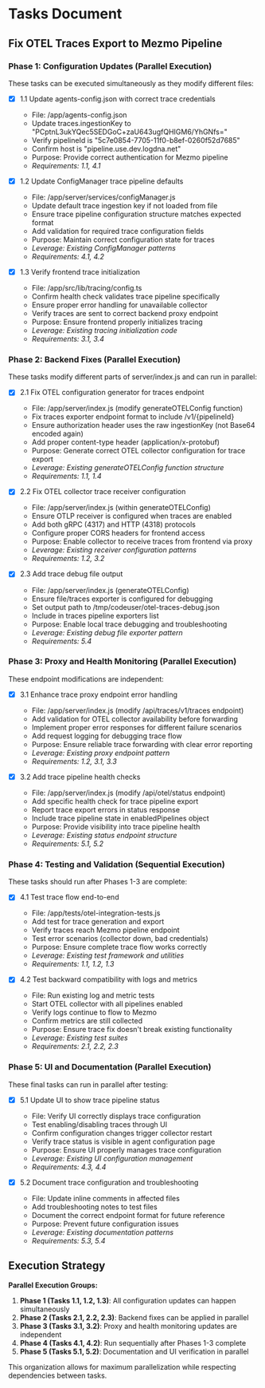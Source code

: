 # Tasks Document

## Fix OTEL Traces Export to Mezmo Pipeline

### Phase 1: Configuration Updates (Parallel Execution)
These tasks can be executed simultaneously as they modify different files:

- [x] 1.1 Update agents-config.json with correct trace credentials
  - File: /app/agents-config.json
  - Update traces.ingestionKey to "PCptnL3ukYQec5SEDGoC+zaU643ugfQHIGM6/YhGNfs="
  - Verify pipelineId is "5c7e0854-7705-11f0-b8ef-0260f52d7685"
  - Confirm host is "pipeline.use.dev.logdna.net"
  - Purpose: Provide correct authentication for Mezmo pipeline
  - _Requirements: 1.1, 4.1_

- [x] 1.2 Update ConfigManager trace pipeline defaults
  - File: /app/server/services/configManager.js
  - Update default trace ingestion key if not loaded from file
  - Ensure trace pipeline configuration structure matches expected format
  - Add validation for required trace configuration fields
  - Purpose: Maintain correct configuration state for traces
  - _Leverage: Existing ConfigManager patterns_
  - _Requirements: 4.1, 4.2_

- [x] 1.3 Verify frontend trace initialization
  - File: /app/src/lib/tracing/config.ts
  - Confirm health check validates trace pipeline specifically
  - Ensure proper error handling for unavailable collector
  - Verify traces are sent to correct backend proxy endpoint
  - Purpose: Ensure frontend properly initializes tracing
  - _Leverage: Existing tracing initialization code_
  - _Requirements: 3.1, 3.4_

### Phase 2: Backend Fixes (Parallel Execution)
These tasks modify different parts of server/index.js and can run in parallel:

- [x] 2.1 Fix OTEL configuration generator for traces endpoint
  - File: /app/server/index.js (modify generateOTELConfig function)
  - Fix traces exporter endpoint format to include /v1/{pipelineId}
  - Ensure authorization header uses the raw ingestionKey (not Base64 encoded again)
  - Add proper content-type header (application/x-protobuf)
  - Purpose: Generate correct OTEL collector configuration for trace export
  - _Leverage: Existing generateOTELConfig function structure_
  - _Requirements: 1.1, 1.4_

- [x] 2.2 Fix OTEL collector trace receiver configuration
  - File: /app/server/index.js (within generateOTELConfig)
  - Ensure OTLP receiver is configured when traces are enabled
  - Add both gRPC (4317) and HTTP (4318) protocols
  - Configure proper CORS headers for frontend access
  - Purpose: Enable collector to receive traces from frontend via proxy
  - _Leverage: Existing receiver configuration patterns_
  - _Requirements: 1.2, 3.2_

- [x] 2.3 Add trace debug file output
  - File: /app/server/index.js (generateOTELConfig)
  - Ensure file/traces exporter is configured for debugging
  - Set output path to /tmp/codeuser/otel-traces-debug.json
  - Include in traces pipeline exporters list
  - Purpose: Enable local trace debugging and troubleshooting
  - _Leverage: Existing debug file exporter pattern_
  - _Requirements: 5.4_

### Phase 3: Proxy and Health Monitoring (Parallel Execution)
These endpoint modifications are independent:

- [x] 3.1 Enhance trace proxy endpoint error handling
  - File: /app/server/index.js (modify /api/traces/v1/traces endpoint)
  - Add validation for OTEL collector availability before forwarding
  - Implement proper error responses for different failure scenarios
  - Add request logging for debugging trace flow
  - Purpose: Ensure reliable trace forwarding with clear error reporting
  - _Leverage: Existing proxy endpoint pattern_
  - _Requirements: 1.2, 3.1, 3.3_

- [x] 3.2 Add trace pipeline health checks
  - File: /app/server/index.js (modify /api/otel/status endpoint)
  - Add specific health check for trace pipeline export
  - Report trace export errors in status response
  - Include trace pipeline state in enabledPipelines object
  - Purpose: Provide visibility into trace pipeline health
  - _Leverage: Existing status endpoint structure_
  - _Requirements: 5.1, 5.2_

### Phase 4: Testing and Validation (Sequential Execution)
These tasks should run after Phases 1-3 are complete:

- [x] 4.1 Test trace flow end-to-end
  - File: /app/tests/otel-integration-tests.js
  - Add test for trace generation and export
  - Verify traces reach Mezmo pipeline endpoint
  - Test error scenarios (collector down, bad credentials)
  - Purpose: Ensure complete trace flow works correctly
  - _Leverage: Existing test framework and utilities_
  - _Requirements: 1.1, 1.2, 1.3_

- [x] 4.2 Test backward compatibility with logs and metrics
  - File: Run existing log and metric tests
  - Start OTEL collector with all pipelines enabled
  - Verify logs continue to flow to Mezmo
  - Confirm metrics are still collected
  - Purpose: Ensure trace fix doesn't break existing functionality
  - _Leverage: Existing test suites_
  - _Requirements: 2.1, 2.2, 2.3_

### Phase 5: UI and Documentation (Parallel Execution)
These final tasks can run in parallel after testing:

- [x] 5.1 Update UI to show trace pipeline status
  - File: Verify UI correctly displays trace configuration
  - Test enabling/disabling traces through UI
  - Confirm configuration changes trigger collector restart
  - Verify trace status is visible in agent configuration page
  - Purpose: Ensure UI properly manages trace configuration
  - _Leverage: Existing UI configuration management_
  - _Requirements: 4.3, 4.4_

- [x] 5.2 Document trace configuration and troubleshooting
  - File: Update inline comments in affected files
  - Add troubleshooting notes to test files
  - Document the correct endpoint format for future reference
  - Purpose: Prevent future configuration issues
  - _Leverage: Existing documentation patterns_
  - _Requirements: 5.3, 5.4_

## Execution Strategy

**Parallel Execution Groups:**
1. **Phase 1 (Tasks 1.1, 1.2, 1.3)**: All configuration updates can happen simultaneously
2. **Phase 2 (Tasks 2.1, 2.2, 2.3)**: Backend fixes can be applied in parallel
3. **Phase 3 (Tasks 3.1, 3.2)**: Proxy and health monitoring updates are independent
4. **Phase 4 (Tasks 4.1, 4.2)**: Run sequentially after Phases 1-3 complete
5. **Phase 5 (Tasks 5.1, 5.2)**: Documentation and UI verification in parallel

This organization allows for maximum parallelization while respecting dependencies between tasks.